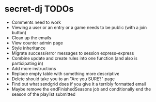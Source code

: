 # secret-dj TODOs

- Comments need to work
- Viewing a user or an entry or a game needs to be public (with a join button)
- Clean up the emails
- View counter admin page
- Style inheritance
- Migrate success/error messages to session express-express
- Combine update and create rules into one function (and also is participating in)
- Add more instructions
- Replace empty table with something more descriptive
- Delete should take you to an "Are you SURE?" page
- Find out what sendgrid does if you give it a terribly formatted email
- Maybe remove the endFinishedSeasons job and conditionally end the season of the playlist submitted
